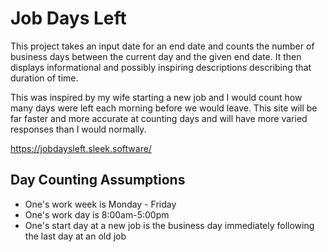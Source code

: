 # Job Days Left

This project takes an input date for an end date and counts the number of business days between
the current day and the given end date. It then displays informational and possibly inspiring
descriptions describing that duration of time.

This was inspired by my wife starting a new job and I would count how many days were left each
morning before we would leave. This site will be far faster and more accurate at counting days
and will have more varied responses than I would normally.

<https://jobdaysleft.sleek.software/>

## Day Counting Assumptions

- One's work week is Monday - Friday
- One's work day is 8:00am-5:00pm
- One's start day at a new job is the business day immediately following the last day at an old job
